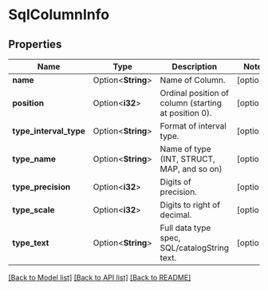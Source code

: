 # SqlColumnInfo

## Properties

Name | Type | Description | Notes
------------ | ------------- | ------------- | -------------
**name** | Option<**String**> | Name of Column. | [optional]
**position** | Option<**i32**> | Ordinal position of column (starting at position 0). | [optional]
**type_interval_type** | Option<**String**> | Format of interval type. | [optional]
**type_name** | Option<**String**> | Name of type (INT, STRUCT, MAP, and so on) | [optional]
**type_precision** | Option<**i32**> | Digits of precision. | [optional]
**type_scale** | Option<**i32**> | Digits to right of decimal. | [optional]
**type_text** | Option<**String**> | Full data type spec, SQL/catalogString text. | [optional]

[[Back to Model list]](../README.md#documentation-for-models) [[Back to API list]](../README.md#documentation-for-api-endpoints) [[Back to README]](../README.md)


